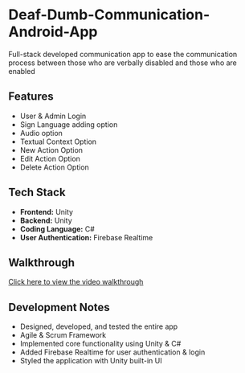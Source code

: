# Deaf-Dumb-Communication-Android-App
Full-stack developed communication app to ease the communication process between those who are verbally disabled and those who are enabled

## Features
- User & Admin Login
- Sign Language adding option
- Audio option
- Textual Context Option
- New Action Option
- Edit Action Option
- Delete Action Option

## Tech Stack
- **Frontend:** Unity
- **Backend:** Unity
- **Coding Language:** C#
- **User Authentication:** Firebase Realtime

## Walkthrough
[Click here to view the video walkthrough](https://drive.google.com/file/d/1oCCF7ImcnBIf5uB17mqGf2I0g8isKc2J/view?usp=drive_link)

## Development Notes
- Designed, developed, and tested the entire app
- Agile & Scrum Framework
- Implemented core functionality using Unity & C#
- Added Firebase Realtime for user authentication & login
- Styled the application with Unity built-in UI
